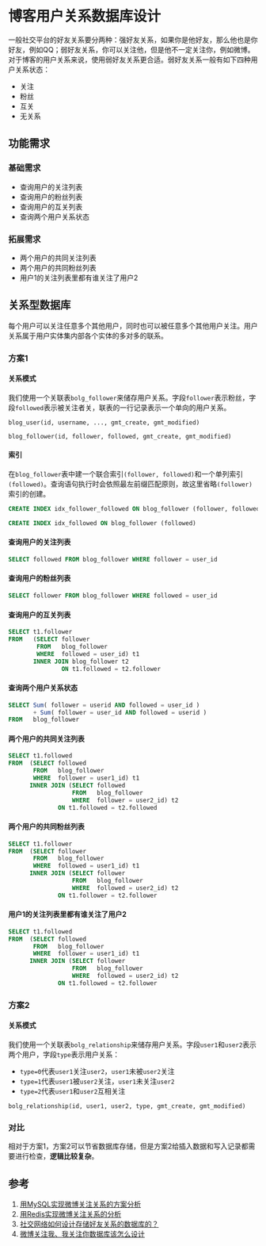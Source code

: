 # 博客用户关系数据库设计
一般社交平台的好友关系要分两种：强好友关系，如果你是他好友，那么他也是你好友，例如QQ；弱好友关系，你可以关注他，但是他不一定关注你，例如微博。对于博客的用户关系来说，使用弱好友关系更合适。弱好友关系一般有如下四种用户关系状态：
- 关注
- 粉丝
- 互关
- 无关系
## 功能需求
### 基础需求
- 查询用户的关注列表
- 查询用户的粉丝列表
- 查询用户的互关列表
- 查询两个用户关系状态
### 拓展需求
- 两个用户的共同关注列表
- 两个用户的共同粉丝列表
- 用户1的关注列表里都有谁关注了用户2

## 关系型数据库
每个用户可以关注任意多个其他用户，同时也可以被任意多个其他用户关注。用户关系属于用户实体集内部各个实体的多对多的联系。
### 方案1
#### 关系模式
我们使用一个关联表`bolg_follower`来储存用户关系。字段`follower`表示粉丝，字段`followed`表示被关注者关，联表的一行记录表示一个单向的用户关系。
```
blog_user(id, username, ..., gmt_create, gmt_modified)
```
```
blog_follower(id, follower, followed, gmt_create, gmt_modified)
```
#### 索引
在`blog_follower`表中建一个联合索引`(follower, followed)`和一个单列索引`(followed)`。查询语句执行时会依照最左前缀匹配原则，故这里省略`(follower)`索引的创建。
```sql
CREATE INDEX idx_follower_followed ON blog_follower (follower, followed)
```
```sql
CREATE INDEX idx_followed ON blog_follower (followed)
```

#### 查询用户的关注列表
```sql
SELECT followed FROM blog_follower WHERE follower = user_id
```
#### 查询用户的粉丝列表
```sql
SELECT follower FROM blog_follower WHERE followed = user_id
```
#### 查询用户的互关列表
```sql
SELECT t1.follower
FROM   (SELECT follower
        FROM   blog_follower
        WHERE  followed = user_id) t1
       INNER JOIN blog_follower t2
               ON t1.followed = t2.follower
```
#### 查询两个用户关系状态
```sql
SELECT Sum( follower = userid AND followed = user_id )
       + Sum( follower = user_id AND followed = userid )
FROM   blog_follower
```
#### 两个用户的共同关注列表
```sql
SELECT t1.followed 
FROM  (SELECT followed 
       FROM   blog_follower 
       WHERE  follower = user1_id) t1 
      INNER JOIN (SELECT followed 
                  FROM   blog_follower 
                  WHERE  follower = user2_id) t2 
              ON t1.followed = t2.followed 
```
#### 两个用户的共同粉丝列表
```sql
SELECT t1.follower 
FROM  (SELECT follower 
       FROM   blog_follower 
       WHERE  followed = user1_id) t1 
      INNER JOIN (SELECT follower 
                  FROM   blog_follower 
                  WHERE  followed = user2_id) t2 
              ON t1.follower = t2.follower 
```
#### 用户1的关注列表里都有谁关注了用户2
```sql
SELECT t1.followed 
FROM  (SELECT followed 
       FROM   blog_follower 
       WHERE  follower = user1_id) t1 
      INNER JOIN (SELECT follower 
                  FROM   blog_follower 
                  WHERE  followed = user2_id) t2 
              ON t1.followed = t2.follower 
```	

### 方案2
#### 关系模式
我们使用一个关联表`bolg_relationship`来储存用户关系。字段`user1`和`user2`表示两个用户，字段`type`表示用户关系：
- `type=0`代表`user1`关注`user2`，`user1`未被`user2`关注
- `type=1`代表`user1`被`user2`关注，`user1`未关注`user2`
- `type=2`代表`user1`和`user2`互相关注
```
bolg_relationship(id, user1, user2, type, gmt_create, gmt_modified)
```
### 对比
相对于方案1，方案2可以节省数据库存储，但是方案2给插入数据和写入记录都需要进行检查，**逻辑比较复杂**。
## 参考
1. [用MySQL实现微博关注关系的方案分析](https://my.oschina.net/yonghan/blog/475588)
2. [用Redis实现微博关注关系的分析](https://www.cnblogs.com/JockChou/p/4643646.html)
3. [社交网络如何设计存储好友关系的数据库的？](https://www.zhihu.com/question/20216864/answer/92695981  )
4. [微博关注我、我关注你数据库该怎么设计](https://blog.csdn.net/u010098331/article/details/51445904)
<!--stackedit_data:
eyJoaXN0b3J5IjpbNjIyNjUyMjI5LDQyMjk4ODQ4NSwtMTc2MT
M4NTU5MSwyMTM5OTAxNjgwLC0xMjg5MTkxNzcyLC0xODcwMDEx
OTI2LDEyNDQyNzI1NjksMTQ2MDY5OTE4LDE0NzEwMDQwMzgsLT
E4MzAzMTczOTIsNTEyODQ5Nzc2LC03NTAwODc4MjAsLTIxMzEz
NTc0MCw4NDA0OTQzODYsLTEwNDI2MjcwNjQsMTE4OTYxNjc3Ni
wtMTUyMDM2OTcwMSwxNDM2MjkzMTg2LDE3MDIwNDY2MDgsLTE4
NDk3NDc3MjZdfQ==
-->